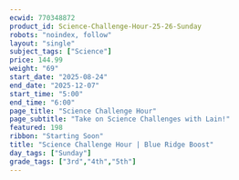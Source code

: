 ```yaml
---
ecwid: 770348872
product_id: Science-Challenge-Hour-25-26-Sunday
robots: "noindex, follow"
layout: "single"
subject_tags: ["Science"]
price: 144.99
weight: "69"
start_date: "2025-08-24"
end_date: "2025-12-07"
start_time: "5:00"
end_time: "6:00"
page_title: "Science Challenge Hour"
page_subtitle: "Take on Science Challenges with Lain!"
featured: 198
ribbon: "Starting Soon"
title: "Science Challenge Hour | Blue Ridge Boost"
day_tags: ["Sunday"]
grade_tags: ["3rd","4th","5th"]
---
```

